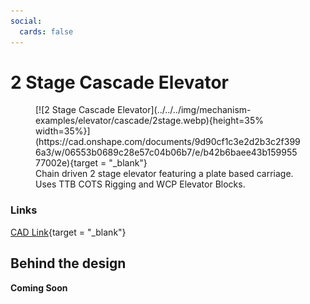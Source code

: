 ```yaml
---
social:
  cards: false
---
```

<meta property="og:title" content="Elevator CAD Example: Simple 2 Stage Cascade">
<meta property="og:type" content="website">
<meta property="og:url" content="https://www.frcdesign.org/mechanism-examples/elevator/cascade/2stage/">
<meta property="og:image" content="https://www.frcdesign.org/img/mechanism-examples/elevator/cascade/2stage.webp">
<meta name="theme-color" content="#4CAE4F">
<meta name="twitter:card" content="summary_large_image">

# 2 Stage Cascade Elevator

<figure markdown="span">
[![2 Stage Cascade Elevator](../../../img/mechanism-examples/elevator/cascade/2stage.webp){height=35% width=35%}](https://cad.onshape.com/documents/9d90cf1c3e2d2b3c2f3996a3/w/06553b0689c28e57c04b06b7/e/b42b6baee43b15995577002e){target = "_blank"}
<figcaption>Chain driven 2 stage elevator featuring a plate based carriage. Uses TTB COTS Rigging and WCP Elevator Blocks.</figcaption>
</figure>

### Links

[CAD Link](https://cad.onshape.com/documents/9d90cf1c3e2d2b3c2f3996a3/w/06553b0689c28e57c04b06b7/e/b42b6baee43b15995577002e){target = "_blank"}

## Behind the design
**Coming Soon**

<br>